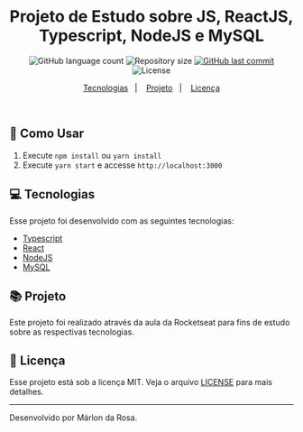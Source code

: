 <h1 align="center">
  Projeto de Estudo sobre JS, ReactJS, Typescript, NodeJS e MySQL
</h1>
<p align="center">
  <img alt="GitHub language count" src="https://img.shields.io/github/languages/count/marlon-developer/supermarket-list">

  <img alt="Repository size" src="https://img.shields.io/github/repo-size/marlon-developer/supermarket-list">
  
  <a href="https://github.com/marlon-developer/supermarket-list/commits/master">
    <img alt="GitHub last commit" src="https://img.shields.io/github/last-commit/marlon-developer/supermarket-list">
  </a>

  <img alt="License" src="https://img.shields.io/badge/license-MIT-brightgreen">
</p>

<p align="center">
  <a href="#computer-tecnologias">Tecnologias</a>&nbsp;&nbsp;&nbsp;|&nbsp;&nbsp;&nbsp;
  <a href="#books-projeto">Projeto</a>&nbsp;&nbsp;&nbsp;|&nbsp;&nbsp;&nbsp;
  <a href="#memo-licença">Licença</a>
</p>

<br>

<!-- <p align="center">
  <img alt="Frontend" src="https://github.com/marlon-developer/supermarket-list/blob/master/src/assets/Screenshot.png" width="100%">
</p> -->

## :scroll: Como Usar

1. Execute ``` npm install ``` ou ``` yarn install ```
2. Execute ``` yarn start ``` e accesse ``` http://localhost:3000 ```

## :computer: Tecnologias

Esse projeto foi desenvolvido com as seguintes tecnologias:

- [Typescript](https://www.typescriptlang.org/)
- [React](https://reactjs.org)
- [NodeJS](https://nodejs.org/en/)
- [MySQL](https://www.mysql.com/)

## :books: Projeto

Este projeto foi realizado através da aula da Rocketseat para fins de estudo sobre as respectivas tecnologias.


## :memo: Licença

Esse projeto está sob a licença MIT. Veja o arquivo [LICENSE](LICENSE.md) para mais detalhes.

---

Desenvolvido por Márlon da Rosa. 
